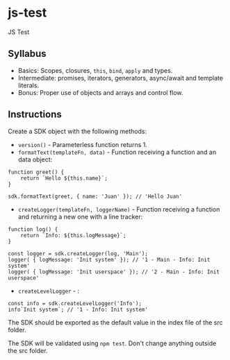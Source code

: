 # js-test

JS Test

## Syllabus

* Basics: Scopes, closures, `this`, `bind`, `apply` and types.
* Intermediate: promises, iterators, generators, async/await and template literals.
* Bonus: Proper use of objects and arrays and control flow.

## Instructions

Create a SDK object with the following methods:

* `version()` - Parameterless function returns 1.
* `formatText(templateFn, data)` - Function receiving a function and an data object:

```
function greet() {
    return `Hello ${this.name}`;
}

sdk.formatText(greet, { name: 'Juan' }); // 'Hello Juan'
```

* `createLogger(templateFn, loggerName)` - Function receiving a function and returning a new one with a line tracker:

```
function log() {
    return `Info: ${this.logMessage}`;
}

const logger = sdk.createLogger(log, 'Main');
logger( { logMessage: 'Init system' }); // '1 - Main - Info: Init system'
logger( { logMessage: 'Init userspace' }); // '2 - Main - Info: Init userspace'
```

* `createLevelLogger` - :

```
const info = sdk.createLevelLogger('Info');
info`Init system`; // '1 - Info: Init system'
```

The SDK should be exported as the default value in the index file of the src folder.

The SDK will be validated using `npm test`. Don't change anything outside the src folder.